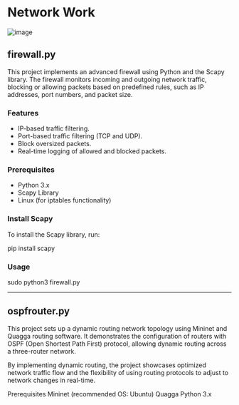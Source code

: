 # Network Work
![image](https://github.com/user-attachments/assets/504ec568-caf4-4061-8fd5-c0daef64ea9e)



## firewall.py 

This project implements an advanced firewall using Python and the Scapy library. The firewall monitors incoming and outgoing network traffic, blocking or allowing packets based on predefined rules, such as IP addresses, port numbers, and packet size.

### Features
- IP-based traffic filtering.
- Port-based traffic filtering (TCP and UDP).
- Block oversized packets.
- Real-time logging of allowed and blocked packets.

### Prerequisites
- Python 3.x
- Scapy Library
- Linux (for iptables functionality)

### Install Scapy
To install the Scapy library, run:

pip install scapy

### Usage

sudo python3 firewall.py

----------------------------------------------------------------------------------------------
## ospfrouter.py 

This project sets up a dynamic routing network topology using Mininet and Quagga routing software. It demonstrates the configuration of routers with OSPF (Open Shortest Path First) protocol, allowing dynamic routing across a three-router network.

By implementing dynamic routing, the project showcases optimized network traffic flow and the flexibility of using routing protocols to adjust to network changes in real-time.

Prerequisites
Mininet (recommended OS: Ubuntu)
Quagga
Python 3.x

